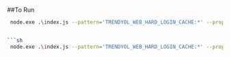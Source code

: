 ##To Run

```sh
 node.exe .\index.js --pattern='TRENDYOL_WEB_HARD_LOGIN_CACHE:*' --prop='UserId' --val=11810419
```

```sh

```sh
 node.exe .\index.js --pattern='TRENDYOL_WEB_HARD_LOGIN_CACHE:*' --prop='UserId' --val=11810419 --host='127.0.0.1' --port=6379
```
```